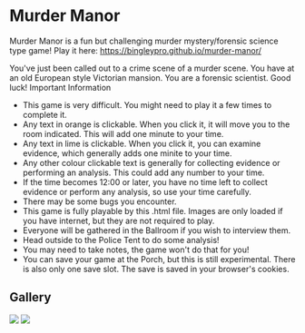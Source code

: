 # Murder Manor
Murder Manor is a fun but challenging murder mystery/forensic science type game! Play it here: https://bingleypro.github.io/murder-manor/

You've just been called out to a crime scene of a murder scene. You have at an old European style Victorian mansion. You are a forensic scientist. Good luck!
Important Information
- This game is very difficult. You might need to play it a few times to complete it.
- Any text in orange is clickable. When you click it, it will move you to the room indicated. This will add one minute to your time.
- Any text in lime is clickable. When you click it, you can examine evidence, which generally adds one minite to your time.
- Any other colour clickable text is generally for collecting evidence or performing an analysis. This could add any number to your time.
- If the time becomes 12:00 or later, you have no time left to collect evidence or perform any analysis, so use your time carefully.
- There may be some bugs you encounter.
- This game is fully playable by this .html file. Images are only loaded if you have internet, but they are not required to play.
- Everyone will be gathered in the Ballroom if you wish to interview them.
- Head outside to the Police Tent to do some analysis!
- You may need to take notes, the game won't do that for you!
- You can save your game at the Porch, but this is still experimental. There is also only one save slot. The save is saved in your browser's cookies.

## Gallery
![](https://github.com/BingleyPro/murder-manor/blob/main/gallery/image1.jpg?raw=true)
![](https://github.com/BingleyPro/murder-manor/blob/main/gallery/image2.jpg?raw=true)

